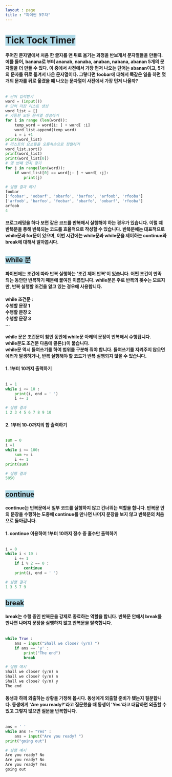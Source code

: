 ```yaml
---
layout : page
title : "파이썬 9주차"
---
```

# <span style='background-color:lightblue;'>  Tick Tock Timer </span>
#### 주어진 문자열에서 처음 한 글자를 맨 뒤로 옮기는 과정을 반보개서 문자열들을 만들다. 예를 들어, banana로 부터 ananab, nanaba, anaban, nabana, abanan 5개의 문자열을 더 만들 수 있다. 이 중에서 사전에서 가장 먼저 나오는 단어는 abanan이고, 5개의 문자를 뒤로 옮겨서 나온 문자열이다. 그렇다면 foobar에 대해서 똑같은 일을 하면 몇 개의 문자를 뒤로 옮겼을 떄 나오는 문자열이 사전에서 가장 먼저 나올까?
~~~ python

# 단어 입력받기
word = (input())
# 단어 저장 리스트 생성
word_list = []
# 가능한 모든 문자열 생성하기
for i in range (len(word)):
    temp_word = word[i: ] + word[ :i]
    word_list.append(temp_word)
    i = i +1
print(word_list)
# 리스트의 요소들을 오름차순으로 정렬하기
word_list.sort()
print(word_list)
print(word_list[0])
# 몇 번째 인지 찾기
for j in range(len(word)):
    if word_list[0] == word[j: ] + word[ :j]:
        print(j)

# 실행 결과 예시
foobar
['foobar', 'oobarf', 'obarfo', 'barfoo', 'arfoob', 'rfooba']
['arfoob', 'barfoo', 'foobar', 'obarfo', 'oobarf', 'rfooba']
arfoob
4

~~~

#### 프로그래밍을 하다 보면 같은 코드를 반복해서 실행해야 하는 경우가 있습니다. 이럴 떄 반복문을 통해 반복되는 코드를 효율적으로 작성할 수 있습니다. 반복문에는 대표적으로 while문과 for문이 있으며, 이번 시간에는 while문과 while문을 제어하는 continue와 break에 대해서 알아봅시다.
## <span style='background-color:lightblue;'>  while 문 </span>
#### 파이썬에는 조건에 따라 반복 실행하는 '조건 제어 반복'이 있습니다. 어떤 조건이 만족 되는 동안만 반복하기 때문에 붙여진 이름입니다. while문은 주로 반복의 횟수는 모르지만, 반복 실행할 조건을 알고 있는 경우에 사용합니다.

#### while 조건문 : <br> 수행할 문장 1 <br> 수행할 문장 2 <br> 수행할 문장 3 <br> ...
#### while 문은 조건문이 참인 동안에 while문 아래의 문장이 반복해서 수행됩니다. <br> while문도 조건문 다음에 콜론(:)이 붙습니다. <br> while문 역시 들여쓰기를 하여 범위를 구분해 줘야 합니다. 들여쓰기를 지켜주지 않으면 에러가 발생하거나, 반복 실행해야 할 코드가 반복 실행되지 않을 수 있습니다.
#### 1. 1부터 10까지 출력하기
~~~ python

i = 1
while i <= 10 :
    print(i, end = ' ')
    i += 1

# 실행 결과
1 2 3 4 5 6 7 8 9 10

~~~
#### 2. 1부터 10-0까지의 합 출력하기
~~~ python

sum = 0
i =1
while i <= 100:
    sum += i
    i += 1
print(sum)

# 실행 결과
5050

~~~
## <span style='background-color:lightblue;'> continue </span>
#### continue는 반복문에서 일부 코드를 실행하지 않고 건너뛰는 역할을 합니다. 반복문 안의 문장을 수행하는 도중에 continue를 만나면 나머지 문장을 보지 않고 반복문의 처음으로 돌아갑니다.
#### 1. continue 이용하여 1부터 10까지 정수 중 홀수만 출력하기

~~~ python

i = 0
while i < 10 :
    i += 1
    if i % 2 == 0 :
        continue
    print(i, end = ' ')

# 실행 결과
1 3 5 7 9

~~~
## <span style='background-color:lightblue;'> break </span>
#### break는 수행 중인 반복문을 강제로 종료하는 역할을 합니다. 반복문 안에서 break를 만나면 나머지 문장을 실행하지 않고 반복문을 탈축합니다.

~~~ python

while True :
    ans = input("Shall we close? (y/n) ")
    if ans == 'y' :
        print("The end")
        break

# 실행 예시
Shall we close? (y/n) n
Shall we close? (y/n) n
Shall we close? (y/n) y
The end

~~~

#### 동생과 하께 외출하는 상황을 가정해 봅시다. 동생에게 외출할 준비가 됐는지 질문합니다. 동생에게 'Are you ready?'라고 질문했을 때 동생이 'Yes'라고 대답하면 외출할 수 있고 그렇지 않으면 질문을 반복합니다.

~~~ python

ans = ' '
while ans != "Yes" :
    ans = input("Are you ready? ")
print("going out")

# 실행 예시
Are you ready? No
Are you ready? No
Are you ready? Yes
going out

~~~



